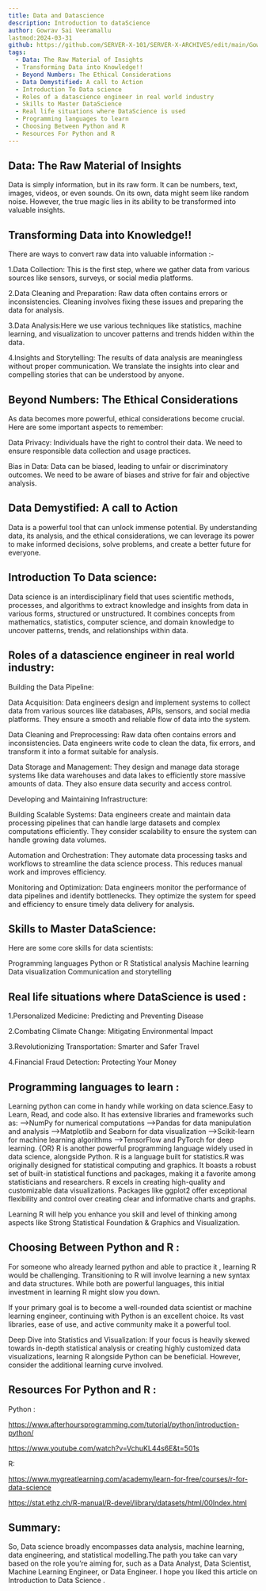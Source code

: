 ```yaml
---
title: Data and Datascience
description: Introduction to dataScience
author: Gowrav Sai Veeramallu
lastmod:2024-03-31
github: https://github.com/SERVER-X-101/SERVER-X-ARCHIVES/edit/main/Gowrav/articles/data-science-101/index.md
tags:
  - Data: The Raw Material of Insights
  - Transforming Data into Knowledge!!
  - Beyond Numbers: The Ethical Considerations
  - Data Demystified: A call to Action
  - Introduction To Data science
  - Roles of a datascience engineer in real world industry
  - Skills to Master DataScience
  - Real life situations where DataScience is used
  - Programming languages to learn
  - Choosing Between Python and R
  - Resources For Python and R
---
```


Data: The Raw Material of Insights
----------------------------------

Data is simply information, but in its raw form. It can be numbers, text, images, videos, or even sounds.  On its own, data might seem like random noise. However, the true magic lies in its ability to be transformed into valuable insights.

Transforming Data into Knowledge!!
----------------------------------

There are ways to convert raw data into valuable information :-

1.Data Collection: This is the first step, where we gather data from various sources like sensors, surveys, or 
social media platforms.

2.Data Cleaning and Preparation: Raw data often contains errors or inconsistencies. Cleaning involves fixing these issues and preparing the data for analysis.

3.Data Analysis:Here we use various techniques like statistics, machine learning, and visualization to uncover patterns and trends hidden within the data.

4.Insights and Storytelling: The results of data analysis are meaningless without proper communication. We translate the insights into clear and compelling stories that can be understood by anyone.

Beyond Numbers: The Ethical Considerations
------------------------------------------

As data becomes more powerful, ethical considerations become crucial.  Here are some important aspects to remember:

Data Privacy: Individuals have the right to control their data. We need to ensure responsible data collection and usage practices.

Bias in Data: Data can be biased, leading to unfair or discriminatory outcomes. We need to be aware of biases and strive for fair and objective analysis.

Data Demystified: A call to Action
----------------------------------

Data is a powerful tool that can unlock immense potential. By understanding data, its analysis, and the ethical considerations, we can leverage its power to make informed decisions, solve problems, and create a better future for everyone.

Introduction To Data science:
----------------------------

Data science is an interdisciplinary field that uses scientific methods, processes, and algorithms to extract knowledge and insights from data in various forms, structured or unstructured. It combines concepts from mathematics, statistics, computer science, and domain knowledge to uncover patterns, trends, and relationships within data.

Roles of a datascience engineer in real world industry:
------------------------------------------------------
Building the Data Pipeline:

Data Acquisition: Data engineers design and implement systems to collect data from various sources like databases, APIs, sensors, and social media platforms. They ensure a smooth and reliable flow of data into the system.

Data Cleaning and Preprocessing: Raw data often contains errors and inconsistencies. Data engineers write code to clean the data, fix errors, and transform it into a format suitable for analysis.

Data Storage and Management: They design and manage data storage systems like data warehouses and data lakes to efficiently store massive amounts of data. They also ensure data security and access control.

Developing and Maintaining Infrastructure:

Building Scalable Systems: Data engineers create and maintain data processing pipelines that can handle large datasets and complex computations efficiently. They consider scalability to ensure the system can handle growing data volumes.

Automation and Orchestration: They automate data processing tasks and workflows to streamline the data science process. This reduces manual work and improves efficiency.

Monitoring and Optimization: Data engineers monitor the performance of data pipelines and identify bottlenecks. They optimize the system for speed and efficiency to ensure timely data delivery for analysis.

Skills to Master DataScience:
-----------------------------
Here are some core skills for data scientists:

Programming languages Python or R
Statistical analysis
Machine learning
Data visualization
Communication and storytelling

Real life situations where DataScience is used :
----------------------------------
1.Personalized Medicine: Predicting and Preventing Disease

2.Combating Climate Change: Mitigating Environmental Impact

3.Revolutionizing Transportation: Smarter and Safer Travel

4.Financial Fraud Detection: Protecting Your Money

Programming languages to learn :
-------------------------------
Learning python can come in handy while working on data science.Easy to Learn, Read, and code also.
It has extensive libraries and frameworks such as:
-->NumPy for numerical computations
-->Pandas for data manipulation and analysis
-->Matplotlib and Seaborn for data visualization
-->Scikit-learn for machine learning algorithms
-->TensorFlow and PyTorch for deep learning.
                {OR}
R is another powerful programming language widely used in data science, alongside Python.
R is a language built for statistics.R was originally designed for statistical computing and graphics. 
It boasts a robust set of built-in statistical functions and packages, making it a favorite among statisticians and researchers.
R excels in creating high-quality and customizable data visualizations. Packages like ggplot2 offer exceptional flexibility and control over creating clear and informative charts and graphs.

Learning R will help you enhance you skill and level of thinking among aspects like Strong Statistical Foundation & Graphics and Visualization.

Choosing Between Python and R :
------------------------------

For someone who already learned python and able to practice it , learning R would be challenging. Transitioning to R will involve learning a new syntax and data structures.
While both are powerful languages, this initial investment in learning R might slow you down.

If your primary goal is to become a well-rounded data scientist or machine learning engineer, continuing with Python is an excellent choice. Its vast libraries, ease of use, and active community make it a powerful tool.

Deep Dive into Statistics and Visualization: If your focus is heavily skewed towards in-depth statistical analysis or creating highly customized data visualizations, learning R alongside Python can be beneficial. However, consider the additional learning curve involved.

Resources For Python and R :
----------------------------

Python :

https://www.afterhoursprogramming.com/tutorial/python/introduction-python/

https://www.youtube.com/watch?v=VchuKL44s6E&t=501s

R:

https://www.mygreatlearning.com/academy/learn-for-free/courses/r-for-data-science

https://stat.ethz.ch/R-manual/R-devel/library/datasets/html/00Index.html

Summary:
--------

So, Data science broadly encompasses data analysis, machine learning, data engineering, and statistical modelling.The path you take can vary based on the role you’re aiming for, such as a Data Analyst, Data Scientist, Machine Learning Engineer, or Data Engineer. I hope you liked this article on Introduction to Data Science .
